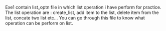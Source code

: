 Exe1 contain list_optn file in which list operation i have perform for practice.
The list operation are : create_list, add item to the list, delete item from the list, concate two list etc... 
You can go through this file to know what operation can be perform on list.
